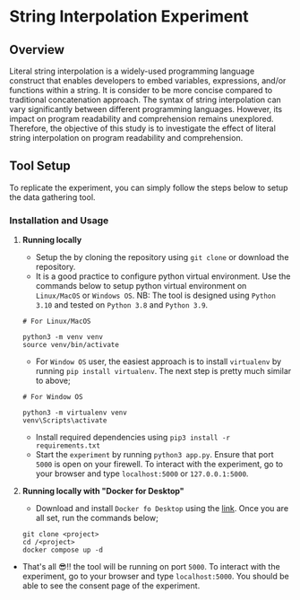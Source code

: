# String Interpolation Experiment
## Overview
Literal string interpolation is a widely-used programming language construct that enables developers to embed variables, expressions, and/or functions within a string. It is consider to be more concise compared to traditional concatenation approach. The syntax of string interpolation can vary significantly between different programming languages. However, its impact on program readability and comprehension remains unexplored. Therefore, the objective of this study is to investigate the effect of literal string interpolation on program readability and comprehension.
## Tool Setup
To replicate the experiment, you can simply follow the steps below to setup the data gathering tool.
### Installation and Usage
1. **Running locally**
   - Setup the  by cloning the repository using `git clone` or download the repository.
   - It is a good practice to configure python virtual environment. Use the commands below to setup python virtual environment on `Linux/MacOS` or `Windows OS`. NB: The tool is designed using `Python 3.10` and tested on `Python 3.8` and `Python 3.9`.
   ```
   # For Linux/MacOS

   python3 -m venv venv
   source venv/bin/activate
   ```
   - For `Window OS` user, the easiest approach is to install `virtualenv` by running `pip install virtualenv`. The next step is pretty much similar to above;
   ```
   # For Window OS

   python3 -m virtualenv venv
   venv\Scripts\activate
   ```
   - Install required dependencies using `pip3 install -r requirements.txt`
   - Start the `experiment` by running `python3 app.py`. Ensure that port `5000` is open on your firewell. To interact with the experiment, go to your browser and type `localhost:5000` or `127.0.0.1:5000`.

2. **Running locally with "Docker for Desktop"**
   - Download and install `Docker fo Desktop` using the [link](https://www.docker.com/products/docker-desktop/). Once you are all set, run the commands below;
   ```
   git clone <project>
   cd /<project>
   docker compose up -d
   ```
  - That's all 😎!! the tool will be running on port `5000`. To interact with the experiment, go to your browser and type `localhost:5000`. You should be able to see the consent page of the experiment.
